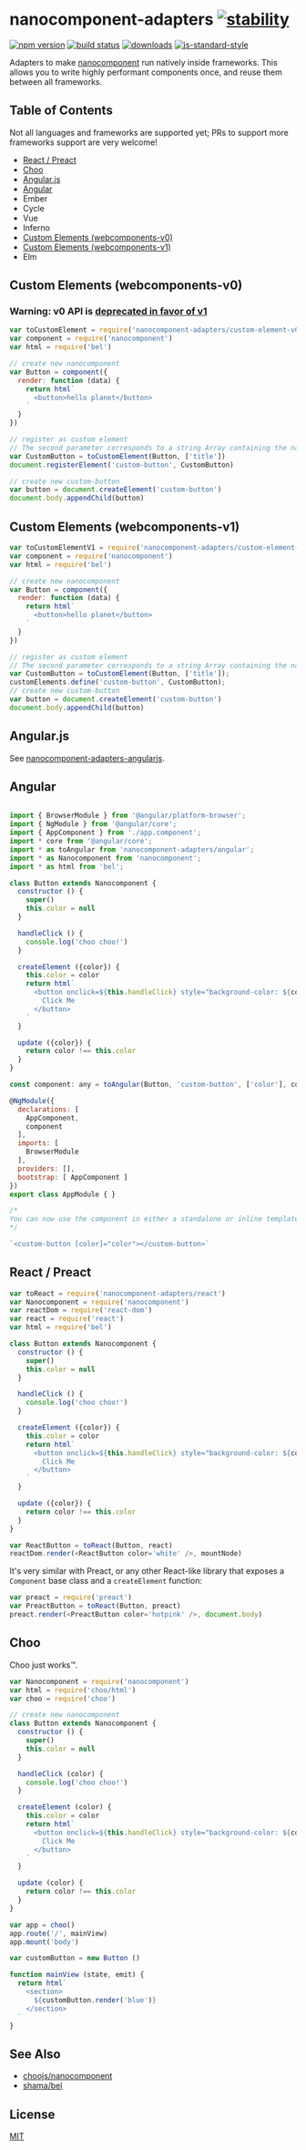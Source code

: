 # nanocomponent-adapters [![stability][0]][1]
[![npm version][2]][3] [![build status][4]][5]
[![downloads][8]][9] [![js-standard-style][10]][11]

Adapters to make [nanocomponent][nc] run natively inside frameworks. This
allows you to write highly performant components once, and reuse them between
all frameworks.

## Table of Contents
Not all languages and frameworks are supported yet; PRs to support more
frameworks support are very welcome!
- [React / Preact](#react-preact)
- [Choo](#choo)
- [Angular.js](#angular.js)
- [Angular](#angular)
- Ember
- Cycle
- Vue
- Inferno
- [Custom Elements (webcomponents-v0)](#custom-elements-webcomponents-v0)
- [Custom Elements (webcomponents-v1)](#custom-elements-webcomponents-v1)
- Elm

## Custom Elements (webcomponents-v0)
### Warning: v0 API is [deprecated in favor of v1](https://developers.google.com/web/fundamentals/getting-started/primers/customelements)
```js
var toCustomElement = require('nanocomponent-adapters/custom-element-v0')
var component = require('nanocomponent')
var html = require('bel')

// create new nanocomponent
var Button = component({
  render: function (data) {
    return html`
      <button>hello planet</button>
    `
  }
})

// register as custom element
// The second parameter corresponds to a string Array containing the names of the attributes you'd like to observe and react to changes.
var CustomButton = toCustomElement(Button, ['title'])
document.registerElement('custom-button', CustomButton)

// create new custom-button
var button = document.createElement('custom-button')
document.body.appendChild(button)
```

## Custom Elements (webcomponents-v1)
```js
var toCustomElementV1 = require('nanocomponent-adapters/custom-element-v1')
var component = require('nanocomponent')
var html = require('bel')

// create new nanocomponent
var Button = component({
  render: function (data) {
    return html`
      <button>hello planet</button>
    `
  }
})

// register as custom element
// The second parameter corresponds to a string Array containing the names of the attributes you'd like to observe and react to changes.
var CustomButton = toCustomElement(Button, ['title']);
customElements.define('custom-button', CustomButton);
// create new custom-button
var button = document.createElement('custom-button')
document.body.appendChild(button)
```

## Angular.js

See [nanocomponent-adapters-angularjs](https://github.com/kareniel/nanocomponent-adapters-angularjs).

## Angular

```js

import { BrowserModule } from '@angular/platform-browser';
import { NgModule } from '@angular/core';
import { AppComponent } from './app.component';
import * core from '@angular/core';
import * as toAngular from 'nanocomponent-adapters/angular';
import * as Nanocomponent from 'nanocomponent';
import * as html from 'bel';

class Button extends Nanocomponent {
  constructor () {
    super()
    this.color = null
  }

  handleClick () {
    console.log('choo choo!')
  }

  createElement ({color}) {
    this.color = color
    return html`
      <button onclick=${this.handleClick} style="background-color: ${color}">
        Click Me
      </button>
    `
  }

  update ({color}) {
    return color !== this.color
  }
}

const component: any = toAngular(Button, 'custom-button', ['color'], core);

@NgModule({
  declarations: [
    AppComponent,
    component
  ],
  imports: [
    BrowserModule
  ],
  providers: [],
  bootstrap: [ AppComponent ]
})
export class AppModule { }

/*
You can now use the component in either a standalone or inline template
*/

`<custom-button [color]="color"></custom-button>`
```
<a name="preact"></a>
<a name="react"></a>
## React / Preact

```js
var toReact = require('nanocomponent-adapters/react')
var Nanocomponent = require('nanocomponent')
var reactDom = require('react-dom')
var react = require('react')
var html = require('bel')

class Button extends Nanocomponent {
  constructor () {
    super()
    this.color = null
  }

  handleClick () {
    console.log('choo choo!')
  }

  createElement ({color}) {
    this.color = color
    return html`
      <button onclick=${this.handleClick} style="background-color: ${color}">
        Click Me
      </button>
    `
  }

  update ({color}) {
    return color !== this.color
  }
}

var ReactButton = toReact(Button, react)
reactDom.render(<ReactButton color='white' />, mountNode)
```

It's very similar with Preact, or any other React-like library that exposes a
`Component` base class and a `createElement` function:

```js
var preact = require('preact')
var PreactButton = toReact(Button, preact)
preact.render(<PreactButton color='hotpink' />, document.body)
```

## Choo

Choo just works™.

```js
var Nanocomponent = require('nanocomponent')
var html = require('choo/html')
var choo = require('choo')

// create new nanocomponent
class Button extends Nanocomponent {
  constructor () {
    super()
    this.color = null
  }

  handleClick (color) {
    console.log('choo choo!')
  }

  createElement (color) {
    this.color = color
    return html`
      <button onclick=${this.handleClick} style="background-color: ${color}">
        Click Me
      </button>
    `
  }

  update (color) {
    return color !== this.color
  }
}

var app = choo()
app.route('/', mainView)
app.mount('body')

var customButton = new Button ()

function mainView (state, emit) {
  return html`
    <section>
      ${customButton.render('blue')}
    </section>
  `
}
```

## See Also
- [choojs/nanocomponent][nc]
- [shama/bel](https://github.com/shama/bel)

## License
[MIT](https://tldrlegal.com/license/mit-license)

[0]: https://img.shields.io/badge/stability-experimental-orange.svg?style=flat-square
[1]: https://nodejs.org/api/documentation.html#documentation_stability_index
[2]: https://img.shields.io/npm/v/nanocomponent-adapters.svg?style=flat-square
[3]: https://npmjs.org/package/nanocomponent-adapters
[4]: https://img.shields.io/travis/choojs/nanocomponent-adapters/master.svg?style=flat-square
[5]: https://travis-ci.org/choojs/nanocomponent-adapters
[8]: http://img.shields.io/npm/dm/nanocomponent-adapters.svg?style=flat-square
[9]: https://npmjs.org/package/nanocomponent-adapters
[10]: https://img.shields.io/badge/code%20style-standard-brightgreen.svg?style=flat-square
[11]: https://github.com/feross/standard
[nc]: https://github.com/choojs/nanocomponent
